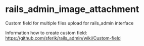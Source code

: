 rails_admin_image_attachment
============================

Custom field for multiple files upload for rails_admin interface

Information how to create custom field: https://github.com/sferik/rails_admin/wiki/Custom-field